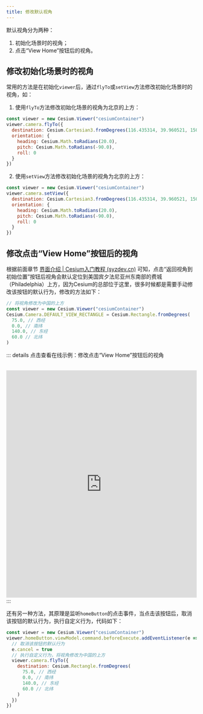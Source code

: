 ```yaml
---
title: 修改默认视角
---
```


默认视角分为两种：

1. 初始化场景时的视角；
2. 点击“View Home”按钮后的视角。


## 修改初始化场景时的视角

常用的方法是在初始化`viewer`后，通过`flyTo`或`setView`方法修改初始化场景时的视角，如：

1. 使用`flyTo`方法修改初始化场景的视角为北京的上方：

```javascript
const viewer = new Cesium.Viewer("cesiumContainer")
viewer.camera.flyTo({
  destination: Cesium.Cartesian3.fromDegrees(116.435314, 39.960521, 15000.0), // 北京的坐标
  orientation: {
    heading: Cesium.Math.toRadians(20.0),
    pitch: Cesium.Math.toRadians(-90.0),
    roll: 0
  }
})
```

2. 使用`setView`方法修改初始化场景的视角为北京的上方：

```javascript
const viewer = new Cesium.Viewer("cesiumContainer")
viewer.camera.setView({
  destination: Cesium.Cartesian3.fromDegrees(116.435314, 39.960521, 15000.0), // 北京的坐标
  orientation: {
    heading: Cesium.Math.toRadians(20.0),
    pitch: Cesium.Math.toRadians(-90.0),
    roll: 0
  }
})
```

## 修改点击“View Home”按钮后的视角
根据前面章节 [界面介绍 | Cesium入门教程 (syzdev.cn)](https://syzdev.cn/cesium-docs/guide/interface-introduction.html#_2-返回视角到初始位置) 可知，点击“返回视角到初始位置”按钮后视角会默认定位到美国宾夕法尼亚州东南部的费城（Philadelphia）上方，因为Cesium的总部位于这里，很多时候都是需要手动修改该按钮的默认行为，修改的方法如下：

```javascript
// 将视角修改为中国的上方
const viewer = new Cesium.Viewer("cesiumContainer")
Cesium.Camera.DEFAULT_VIEW_RECTANGLE = Cesium.Rectangle.fromDegrees(
  75.0, // 西经
  0.0, // 南纬
  140.0, // 东经
  60.0 // 北纬
)
```

::: details 点击查看在线示例：修改点击“View Home”按钮后的视角

<br/>
 <iframe  
 height=600 
 width=100% 
 src="https://cesium.product.vrteam.top/example/default-view.html"  
 frameborder=0 >
 </iframe>
:::

还有另一种方法，其原理是监听`homeButton`的点击事件，当点击该按钮后，取消该按钮的默认行为，执行自定义行为，代码如下：

```javascript
const viewer = new Cesium.Viewer("cesiumContainer")
viewer.homeButton.viewModel.command.beforeExecute.addEventListener(e => {
  // 取消该按钮的默认行为
  e.cancel = true
  // 执行自定义行为，将视角修改为中国的上方
  viewer.camera.flyTo({
    destination: Cesium.Rectangle.fromDegrees(
      75.0, // 西经
      0.0, // 南纬
      140.0, // 东经
      60.0 // 北纬
    )
  })
})
```